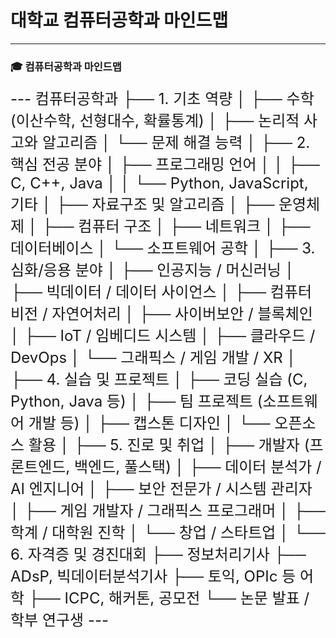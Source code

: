 # **대학교 컴퓨터공학과 마인드맵**

---

### 🎓 컴퓨터공학과 마인드맵

<span style="font-size:24px">
---    
컴퓨터공학과
├── 1. 기초 역량
│   ├── 수학 (이산수학, 선형대수, 확률통계)
│   ├── 논리적 사고와 알고리즘
│   └── 문제 해결 능력
│
├── 2. 핵심 전공 분야
│   ├── 프로그래밍 언어
│   │   ├── C, C++, Java
│   │   └── Python, JavaScript, 기타
│   ├── 자료구조 및 알고리즘
│   ├── 운영체제
│   ├── 컴퓨터 구조
│   ├── 네트워크
│   ├── 데이터베이스
│   └── 소프트웨어 공학
│
├── 3. 심화/응용 분야
│   ├── 인공지능 / 머신러닝
│   ├── 빅데이터 / 데이터 사이언스
│   ├── 컴퓨터 비전 / 자연어처리
│   ├── 사이버보안 / 블록체인
│   ├── IoT / 임베디드 시스템
│   ├── 클라우드 / DevOps
│   └── 그래픽스 / 게임 개발 / XR
│
├── 4. 실습 및 프로젝트
│   ├── 코딩 실습 (C, Python, Java 등)
│   ├── 팀 프로젝트 (소프트웨어 개발 등)
│   ├── 캡스톤 디자인
│   └── 오픈소스 활용
│
├── 5. 진로 및 취업
│   ├── 개발자 (프론트엔드, 백엔드, 풀스택)
│   ├── 데이터 분석가 / AI 엔지니어
│   ├── 보안 전문가 / 시스템 관리자
│   ├── 게임 개발자 / 그래픽스 프로그래머
│   ├── 학계 / 대학원 진학
│   └── 창업 / 스타트업
│
└── 6. 자격증 및 경진대회
    ├── 정보처리기사
    ├── ADsP, 빅데이터분석기사
    ├── 토익, OPIc 등 어학
    ├── ICPC, 해커톤, 공모전
    └── 논문 발표 / 학부 연구생
---    
</span>
